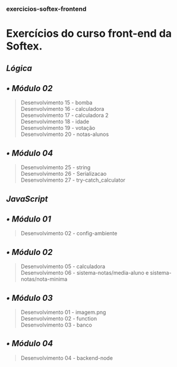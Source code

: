 ### exercicios-softex-frontend
# Exercícios do curso front-end da Softex.

## _**Lógica**_

## _**• Módulo 02**_
> Desenvolvimento 15 - bomba<br />
> Desenvolvimento 16 - calculadora<br />
> Desenvolvimento 17 - calculadora 2<br />
> Desenvolvimento 18 - idade<br />
> Desenvolvimento 19 - votação<br />
> Desenvolvimento 20 - notas-alunos<br />

## _**• Módulo 04**_
> Desenvolvimento 25 - string<br />
> Desenvolvimento 26 - Serializacao<br />
> Desenvolvimento 27 - try-catch_calculator<br />

## _**JavaScript**_

## _**• Módulo 01**_
> Desenvolvimento 02 - config-ambiente<br />

## _**• Módulo 02**_
> Desenvolvimento 05 - calculadora<br />
> Desenvolvimento 06 - sistema-notas/media-aluno e sistema-notas/nota-minima<br />

## _**• Módulo 03**_
> Desenvolvimento 01 - imagem.png<br />
> Desenvolvimento 02 - function<br />
> Desenvolvimento 03 - banco<br />

## _**• Módulo 04**_
> Desenvolvimento 04 - backend-node<br />
